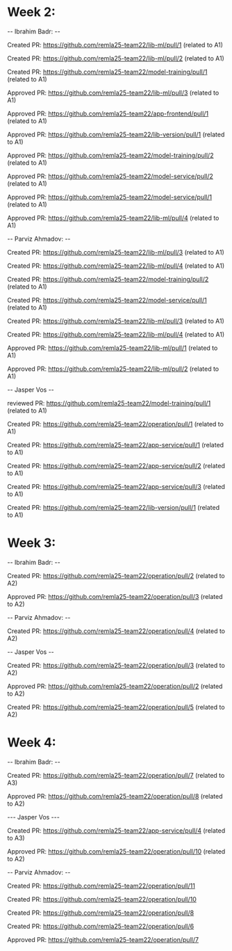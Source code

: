 # Week 2:

-- Ibrahim Badr: --

Created PR: https://github.com/remla25-team22/lib-ml/pull/1  (related to A1)

Created PR: https://github.com/remla25-team22/lib-ml/pull/2  (related to A1)

Created PR: https://github.com/remla25-team22/model-training/pull/1  (related to A1)

Approved PR: https://github.com/remla25-team22/lib-ml/pull/3  (related to A1)

Approved PR: https://github.com/remla25-team22/app-frontend/pull/1  (related to A1)

Approved PR: https://github.com/remla25-team22/lib-version/pull/1  (related to A1)

Approved PR: https://github.com/remla25-team22/model-training/pull/2  (related to A1)

Approved PR: https://github.com/remla25-team22/model-service/pull/2  (related to A1)

Approved PR: https://github.com/remla25-team22/model-service/pull/1  (related to A1)

Approved PR: https://github.com/remla25-team22/lib-ml/pull/4  (related to A1)



-- Parviz Ahmadov: --

Created PR: https://github.com/remla25-team22/lib-ml/pull/3  (related to A1)

Created PR: https://github.com/remla25-team22/lib-ml/pull/4  (related to A1)

Created PR: https://github.com/remla25-team22/model-training/pull/2  (related to A1)

Created PR: https://github.com/remla25-team22/model-service/pull/1  (related to A1)

Created PR: https://github.com/remla25-team22/lib-ml/pull/3  (related to A1)

Created PR: https://github.com/remla25-team22/lib-ml/pull/4  (related to A1)

Approved PR: https://github.com/remla25-team22/lib-ml/pull/1  (related to A1)

Approved PR: https://github.com/remla25-team22/lib-ml/pull/2  (related to A1)


-- Jasper Vos --

reviewed PR: https://github.com/remla25-team22/model-training/pull/1  (related to A1)

Created PR: https://github.com/remla25-team22/operation/pull/1  (related to A1)

Created PR: https://github.com/remla25-team22/app-service/pull/1  (related to A1)

Created PR: https://github.com/remla25-team22/app-service/pull/2  (related to A1)

Created PR: https://github.com/remla25-team22/app-service/pull/3  (related to A1)

Created PR: https://github.com/remla25-team22/lib-version/pull/1  (related to A1)

# Week 3:

-- Ibrahim Badr: --

Created PR: https://github.com/remla25-team22/operation/pull/2  (related to A2)

Approved PR: https://github.com/remla25-team22/operation/pull/3  (related to A2)


-- Parviz Ahmadov: --

Created PR: https://github.com/remla25-team22/operation/pull/4  (related to A2)


-- Jasper Vos --

Created PR: https://github.com/remla25-team22/operation/pull/3  (related to A2)

Approved PR: https://github.com/remla25-team22/operation/pull/2  (related to A2)

Created PR: https://github.com/remla25-team22/operation/pull/5  (related to A2)


  
# Week 4:

-- Ibrahim Badr: --

Created PR: https://github.com/remla25-team22/operation/pull/7  (related to A3)

Approved PR: https://github.com/remla25-team22/operation/pull/8  (related to A2)


--- Jasper Vos ---

Created PR: https://github.com/remla25-team22/app-service/pull/4 (related to A3)

Approved PR: https://github.com/remla25-team22/operation/pull/10 (related to A2)


-- Parviz Ahmadov: --

Created PR: https://github.com/remla25-team22/operation/pull/11

Created PR: https://github.com/remla25-team22/operation/pull/10

Created PR: https://github.com/remla25-team22/operation/pull/8

Created PR: https://github.com/remla25-team22/operation/pull/6

Approved PR: https://github.com/remla25-team22/operation/pull/7
